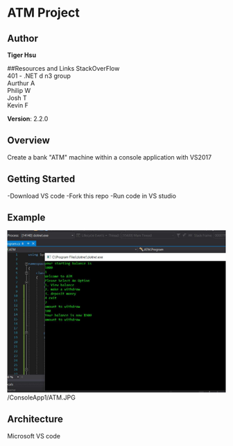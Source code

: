 # ATM Project

## Author
**Tiger Hsu**

##Resources and Links
StackOverFlow <br>
401 - .NET d n3 group <br>
Aurthur A <br>
Philip W <br>
Josh T <br>
Kevin F

**Version**: 2.2.0 


## Overview
Create a bank "ATM" machine within a console application with VS2017

## Getting Started
-Download VS code
-Fork this repo
-Run code in VS studio 

## Example

![alt text](/ConsoleApp1/ATM.JPG)
/ConsoleApp1/ATM.JPG


## Architecture
Microsoft VS code 
